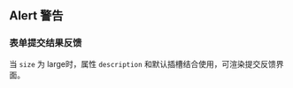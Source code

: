 <div class="demo-header">
<p class="overviewicon">
  <span class="wapi-ui-alert"/>
</p>

## Alert 警告

<nova-uxlink widget-name="Alert"></nova-uxlink>
</div>

### 表单提交结果反馈

当 `size` 为 large时，属性 `description` 和默认插槽结合使用，可渲染提交反馈界面。

<nova-demo-view link="alert/feedback-of-result.vue"></nova-demo-view>

<br>
